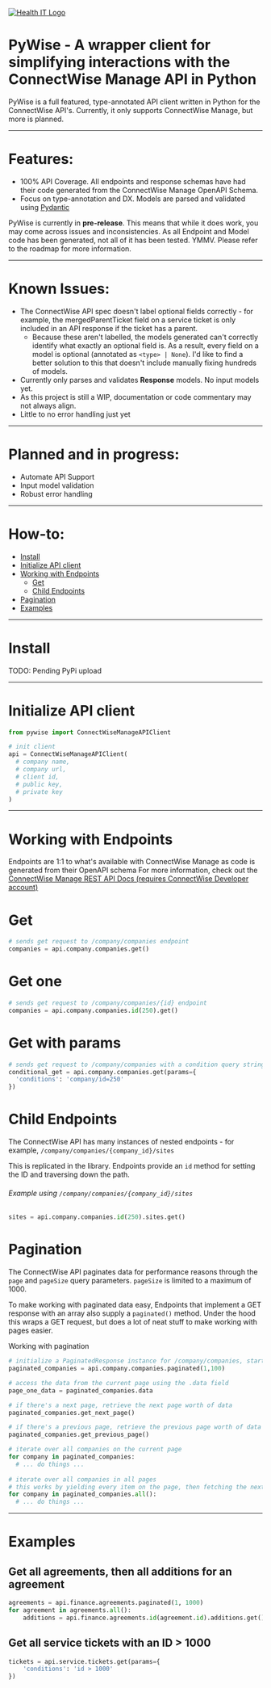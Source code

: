 [![Health IT Logo](https://healthit.com.au/wp-content/uploads/2019/06/HIT-proper-logo.png)](https://healthit.com.au)

# PyWise - A wrapper client for simplifying interactions with the ConnectWise Manage API in Python

PyWise is a full featured, type-annotated API client written in Python for the ConnectWise API's. Currently, it only supports ConnectWise Manage, but more is planned.
- - - - 
Features:
=========
- 100% API Coverage. All endpoints and response schemas have had their code generated from the ConnectWise Manage OpenAPI Schema.
- Focus on type-annotation and DX. Models are parsed and validated using [Pydantic](https://github.com/pydantic/pydantic)

PyWise is currently in **pre-release**. This means that while it does work, you may come across issues and inconsistencies. 
As all Endpoint and Model code has been generated, not all of it has been tested. YMMV.
Please refer to the roadmap for more information.
- - - - 
Known Issues:
=============
- The ConnectWise API spec doesn't label optional fields correctly - for example, the mergedParentTicket field on a service ticket is only included in an API response if the ticket has a parent.
  - Because these aren't labelled, the models generated can't correctly identify what exactly an optional field is. As a result, every field on a model is optional (annotated as ```<type> | None```). I'd like to find a better solution to this that doesn't include manually fixing hundreds of models.
- Currently only parses and validates **Response** models. No input models yet.
- As this project is still a WIP, documentation or code commentary may not always align. 
- Little to no error handling just yet

- - - - 
Planned and in progress:
=============
- Automate API Support
- Input model validation
- Robust error handling

- - - - 
How-to:
======
- [Install](#install)
- [Initialize API client](#initialize-api-client)
- [Working with Endpoints](#working-with-endpoints)
  - [Get](#get)
  - [Child Endpoints](#child-endpoints)
- [Pagination](#pagination)
- [Examples](#examples)

- - - - 
# Install
TODO: Pending PyPi upload

- - - - 
# Initialize API client
```python
from pywise import ConnectWiseManageAPIClient

# init client
api = ConnectWiseManageAPIClient(
  # company name,
  # company url,
  # client id,
  # public key,
  # private key
)
```

- - - - 
# Working with Endpoints
Endpoints are 1:1 to what's available with ConnectWise Manage as code is generated from their OpenAPI schema
For more information, check out the [ConnectWise Manage REST API Docs (requires ConnectWise Developer account)](https://developer.connectwise.com/Products/ConnectWise_PSA/REST)

# Get
```python
# sends get request to /company/companies endpoint
companies = api.company.companies.get()
```

# Get one
```python
# sends get request to /company/companies/{id} endpoint
companies = api.company.companies.id(250).get()
```

# Get with params
```python
# sends get request to /company/companies with a condition query string
conditional_get = api.company.companies.get(params={
  'conditions': 'company/id=250'
})
```

# Child Endpoints
The ConnectWise API has many instances of nested endpoints - for example, ```/company/companies/{company_id}/sites```

This is replicated in the library. Endpoints provide an ```id``` method for setting the ID and traversing down the path.

###### Example using ```/company/companies/{company_id}/sites```
```python
sites = api.company.companies.id(250).sites.get()
```

# Pagination
The ConnectWise API paginates data for performance reasons through the ```page``` and ```pageSize``` query parameters. ```pageSize``` is limited to a maximum of 1000.

To make working with paginated data easy, Endpoints that implement a GET response with an array also supply a ```paginated()``` method. Under the hood this wraps a GET request, but does a lot of neat stuff to make working with pages easier.

Working with pagination
```python
# initialize a PaginatedResponse instance for /company/companies, starting on page 1 with a pageSize of 100
paginated_companies = api.company.companies.paginated(1,100)

# access the data from the current page using the .data field
page_one_data = paginated_companies.data

# if there's a next page, retrieve the next page worth of data
paginated_companies.get_next_page()

# if there's a previous page, retrieve the previous page worth of data
paginated_companies.get_previous_page()

# iterate over all companies on the current page
for company in paginated_companies:
  # ... do things ...
  
# iterate over all companies in all pages
# this works by yielding every item on the page, then fetching the next page and continuing until there's no data left
for company in paginated_companies.all():
  # ... do things ...
```
- - - -
# Examples
## Get all agreements, then all additions for an agreement
```python
agreements = api.finance.agreements.paginated(1, 1000)
for agreement in agreements.all():
    additions = api.finance.agreements.id(agreement.id).additions.get()
```

## Get all service tickets with an ID > 1000
```python
tickets = api.service.tickets.get(params={
    'conditions': 'id > 1000'
})
```
